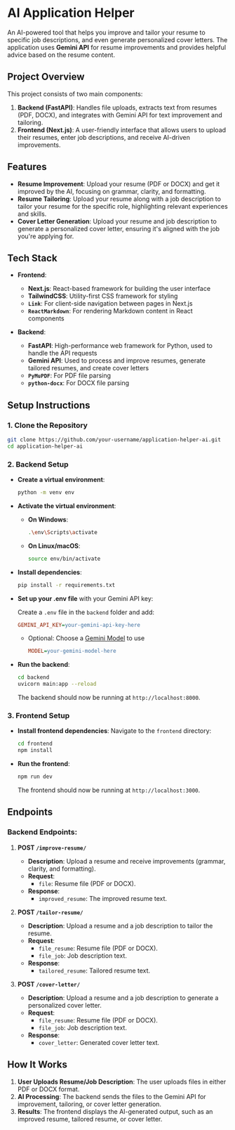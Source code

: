 # **AI Application Helper**

An AI-powered tool that helps you improve and tailor your resume to specific job descriptions, and even generate personalized cover letters. The application uses **Gemini API** for resume improvements and provides helpful advice based on the resume content.

## **Project Overview**

This project consists of two main components:

1. **Backend (FastAPI)**: Handles file uploads, extracts text from resumes (PDF, DOCX), and integrates with Gemini API for text improvement and tailoring.
2. **Frontend (Next.js)**: A user-friendly interface that allows users to upload their resumes, enter job descriptions, and receive AI-driven improvements.

## **Features**

- **Resume Improvement**: Upload your resume (PDF or DOCX) and get it improved by the AI, focusing on grammar, clarity, and formatting.
- **Resume Tailoring**: Upload your resume along with a job description to tailor your resume for the specific role, highlighting relevant experiences and skills.
- **Cover Letter Generation**: Upload your resume and job description to generate a personalized cover letter, ensuring it's aligned with the job you're applying for.

## **Tech Stack**

- **Frontend**:  
  - **Next.js**: React-based framework for building the user interface
  - **TailwindCSS**: Utility-first CSS framework for styling
  - **`Link`**: For client-side navigation between pages in Next.js
  - **`ReactMarkdown`**: For rendering Markdown content in React components

- **Backend**:  
  - **FastAPI**: High-performance web framework for Python, used to handle the API requests
  - **Gemini API**: Used to process and improve resumes, generate tailored resumes, and create cover letters
  - **`PyMuPDF`**: For PDF file parsing
  - **`python-docx`**: For DOCX file parsing

## **Setup Instructions**

### **1. Clone the Repository**

```bash
git clone https://github.com/your-username/application-helper-ai.git
cd application-helper-ai
```

### **2. Backend Setup**

* **Create a virtual environment**:
    ```bash
    python -m venv env
    ```

* **Activate the virtual environment**:
    - **On Windows**:
        ```bash
        .\env\Scripts\activate
        ```
    - **On Linux/macOS**:
        ```bash
        source env/bin/activate
        ```

* **Install dependencies**:
    ```bash
    pip install -r requirements.txt
    ```

* **Set up your .env file** with your Gemini API key:

  Create a `.env` file in the `backend` folder and add:
    ```ini
    GEMINI_API_KEY=your-gemini-api-key-here
    ```
  - Optional: Choose a [Gemini Model](https://ai.google.dev/gemini-api/docs/models) to use
    ```ini
    MODEL=your-gemini-model-here
    ```

* **Run the backend**:
    ```bash
    cd backend
    uvicorn main:app --reload
    ```
    The backend should now be running at `http://localhost:8000`.

### **3. Frontend Setup**

* **Install frontend dependencies**:
    Navigate to the `frontend` directory:
    ```bash
    cd frontend
    npm install
    ```

* **Run the frontend**:
    ```bash
    npm run dev
    ```
    The frontend should now be running at `http://localhost:3000`.

## **Endpoints**

### **Backend Endpoints**:

1. **POST `/improve-resume/`**
    * **Description**: Upload a resume and receive improvements (grammar, clarity, and formatting).
    * **Request**:
        - `file`: Resume file (PDF or DOCX).
    * **Response**:
        - `improved_resume`: The improved resume text.

2. **POST `/tailor-resume/`**
    * **Description**: Upload a resume and a job description to tailor the resume.
    * **Request**:
        - `file_resume`: Resume file (PDF or DOCX).
        - `file_job`: Job description text.
    * **Response**:
        - `tailored_resume`: Tailored resume text.

3. **POST `/cover-letter/`**
    * **Description**: Upload a resume and a job description to generate a personalized cover letter.
    * **Request**:
        - `file_resume`: Resume file (PDF or DOCX).
        - `file_job`: Job description text.
    * **Response**:
        - `cover_letter`: Generated cover letter text.

## **How It Works**

1. **User Uploads Resume/Job Description**: The user uploads files in either PDF or DOCX format.
2. **AI Processing**: The backend sends the files to the Gemini API for improvement, tailoring, or cover letter generation.
3. **Results**: The frontend displays the AI-generated output, such as an improved resume, tailored resume, or cover letter.

<!--
## **Example Use Cases**

- **Improving Resume**: Upload your resume to fix grammatical issues, improve wording, and enhance formatting.
- **Tailoring Resume to Job**: Upload both your resume and the job description to highlight the most relevant skills and experiences.
- **Generating Cover Letter**: Upload your resume and job description to generate a personalized cover letter that matches the job.
-->
